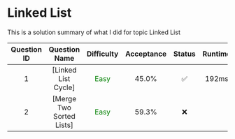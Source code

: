 # Linked List


This is a solution summary of what I did for topic Linked List

Question ID | Question Name | Difficulty | Acceptance | Status | Runtime | Memory | Updated Runtime | Updated Memory
:---------: | :-----------: | :--------: | :--------: | :----: | :-----: | :----: | :-------------: | :------------:
1 | [Linked List Cycle] | <font color = green> Easy </font> | 45.0% | ✅ | 192ms | 14.2MB | | |
2 | [Merge Two Sorted Lists] | <font color = green> Easy </font> | 59.3% | :x:| | | | |